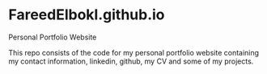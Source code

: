 # FareedElbokl.github.io
Personal Portfolio Website

This repo consists of the code for my personal portfolio website containing my contact information, linkedin, github, my CV and some of my projects.

